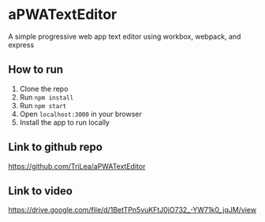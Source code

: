 # aPWATextEditor
A simple progressive web app text editor
using workbox, webpack, and express

## How to run
1. Clone the repo
2. Run `npm install`
3. Run `npm start`
4. Open `localhost:3000` in your browser
5. Install the app to run locally

## Link to github repo
https://github.com/TriLea/aPWATextEditor

## Link to video
https://drive.google.com/file/d/1BetTPn5vuKFtJ0jO732_-YW71k0_jqJM/view
